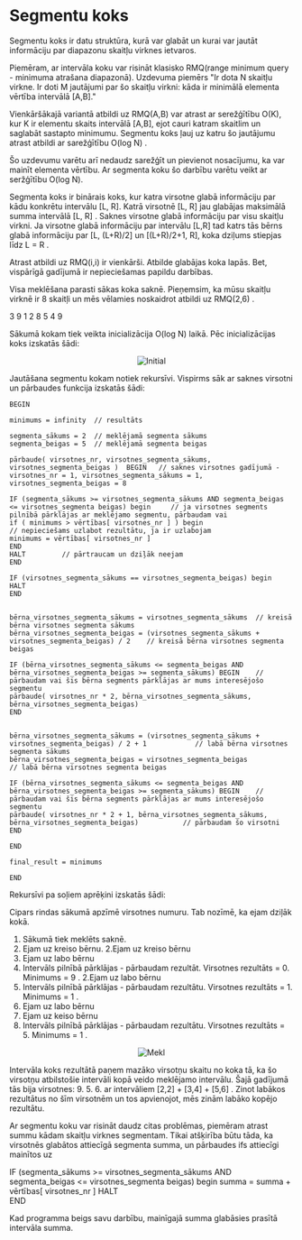 # Segmentu koks

Segmentu koks ir datu struktūra, kurā var glabāt un kurai var jautāt informāciju par diapazonu skaitļu virknes ietvaros. 

Piemēram, ar intervāla koku var risināt klasisko RMQ(range minimum query - minimuma atrašana diapazonā). Uzdevuma piemērs "Ir dota N skaitļu virkne. Ir doti M jautājumi par šo skaitļu virkni: kāda ir minimālā elementa vērtība intervālā [A,B]." 

Vienkāršākajā variantā atbildi uz RMQ(A,B) var atrast ar serežģītību O(K), kur K ir elementu skaits intervālā [A,B], ejot cauri katram skaitlim un saglabāt sastapto minimumu. Segmentu koks ļauj uz katru šo jautājumu atrast atbildi ar sarežģītību O(log N) . 

Šo uzdevumu varētu arī nedaudz sarežģīt un pievienot nosacījumu, ka var mainīt elementa vērtību. Ar segmenta koku šo darbību varētu veikt ar seržģītību O(log N). 

Segmenta koks ir binārais koks, kur katra virsotne glabā informāciju par kādu konkrētu intervālu [L, R]. Katrā virsotnē [L, R] jau glabājas maksimālā summa intervālā [L, R] . Saknes virsotne glabā informāciju par visu skaitļu virkni. Ja virsotne glabā informāciju par intervālu [L,R] tad katrs tās bērns glabā informāciju par [L, (L+R)/2] un [(L+R)/2+1, R], koka dziļums stiepjas līdz L = R . 

Atrast atbildi uz RMQ(i,i) ir vienkārši. Atbilde glabājas koka lapās. Bet, vispārīgā gadījumā ir nepieciešamas papildu darbības.

Visa meklēšana parasti sākas koka saknē. Pieņemsim, ka mūsu skaitļu virknē ir 8 skaitļi un mēs vēlamies noskaidrot atbildi uz RMQ(2,6) . 

3 9 1 2 8 5 4 9

Sākumā kokam tiek veikta inicializācija O(log N) laikā. Pēc inicializācijas koks izskatās šādi: 

<center><img alt="Initial" src="/media/theory/SK_initial.png"/></center>

Jautāšana segmentu kokam notiek rekursīvi. Vispirms sāk ar saknes virsotni un pārbaudes funkcija izskatās šādi:

```
BEGIN

minimums = infinity  // resultāts

segmenta_sākums = 2  // meklējamā segmenta sākums
segmenta_beigas = 5  // meklējamā segmenta beigas

pārbaude( virsotnes_nr, virsotnes_segmenta_sākums, virsotnes_segmenta_beigas )  BEGIN   // saknes virsotnes gadījumā - virsotnes_nr = 1, virsotnes_segmenta_sākums = 1, virsotnes_segmenta_beigas = 8

IF (segmenta_sākums >= virsotnes_segmenta_sākums AND segmenta_beigas <= virsotnes_segmenta beigas) begin  	 // ja virsotnes segments pilnībā pārklājas ar meklējamo segmentu, pārbaudam vai
if ( minimums > vērtības[ virsotnes_nr ] ) begin                                                  	 // nepieciešams uzlabot rezultātu, ja ir uzlabojam
minimums = vērtības[ virsotnes_nr ]
END
HALT	   	 // pārtraucam un dziļāk neejam
END

IF (virsotnes_segmenta_sākums == virsotnes_segmenta_beigas) begin
HALT
END


bērna_virsotnes_segmenta_sākums = virsotnes_segmenta_sākums	 // kreisā bērna virsotnes segmenta sākums
bērna_virsotnes_segmenta_beigas = (virsotnes_segmenta_sākums + virsotnes_segmenta_beigas) / 2	 // kreisā bērna virsotnes segmenta beigas

IF (bērna_virsotnes_segmenta_sākums <= segmenta_beigas AND bērna_virsotnes_segmenta_beigas >= segmenta_sākums) BEGIN  	// pārbaudam vai šis bērna segments pārklājas ar mums interesējošo segmentu
pārbaude( virsotnes_nr * 2, bērna_virsotnes_segmenta_sākums, bērna_virsotnes_segmenta_beigas)
END


bērna_virsotnes_segmenta_sākums = (virsotnes_segmenta_sākums + virsotnes_segmenta_beigas) / 2 + 1        	 // labā bērna virsotnes segmenta sākums
bērna_virsotnes_segmenta_beigas = virsotnes_segmenta_beigas                                             	 // labā bērna virsotnes segmenta beigas

IF (bērna_virsotnes_segmenta_sākums <= segmenta_beigas AND bērna_virsotnes_segmenta_beigas >= segmenta_sākums) BEGIN  	// pārbaudam vai šis bērna segments pārklājas ar mums interesējošo segmentu
pārbaude( virsotnes_nr * 2 + 1, bērna_virsotnes_segmenta_sākums, bērna_virsotnes_segmenta_beigas)	      	// pārbaudam šo virsotni	
END

END

final_result = minimums

END
```


Rekursīvi pa soļiem aprēķini izskatās šādi: 

Cipars rindas sākumā apzīmē virsotnes numuru. Tab nozīmē, ka ejam dziļāk kokā. 

1. Sākumā tiek meklēts saknē.
1. Ejam uz kreiso bērnu.
2.Ejam uz kreiso bērnu
4. Ejam uz labo bērnu
9. Intervāls pilnībā pārklājas - pārbaudam rezultāt. Virsotnes rezultāts = 0. Minimums = 9 .
2.Ejam uz labo bērnu
5. Intervāls pilnībā pārklājas - pārbaudam rezultātu. Virsotnes rezultāts = 1. Minimums = 1 . 
1. Ejam uz labo bērnu
3. Ejam uz keiso bērnu
6. Intervāls pilnībā pārklājas - pārbaudam rezultātu. Virsotnes rezultāts = 5. Minimums = 1 .

<center><img alt="Mekl" src="/media/theory/SK_mekl.png"/></center>

Intervāla koks rezultātā paņem mazāko virsotņu skaitu no koka tā, ka šo virsotņu atbilstošie intervāli kopā veido meklējamo intervālu. Šajā gadījumā tās bija virsotnes: 9. 5. 6. ar intervāliem [2,2] + [3,4] + [5,6] . Zinot labākos rezultātus no šīm virsotnēm un tos apvienojot, mēs zinām labāko kopējo rezultātu.


Ar segmentu koku var risināt daudz citas problēmas, piemēram atrast summu kādam skaitļu virknes segmentam. Tikai atšķirība būtu tāda, ka virsotnēs glabātos attiecīgā segmenta summa, un pārbaudes ifs attiecīgi mainītos uz

IF (segmenta_sākums >= virsotnes_segmenta_sākums AND segmenta_beigas <= virsotnes_segmenta beigas) begin
summa = summa + vērtības[ virsotnes_nr ]
HALT	   	
END

Kad programma beigs savu darbību, mainīgajā summa glabāsies prasītā intervāla summa.